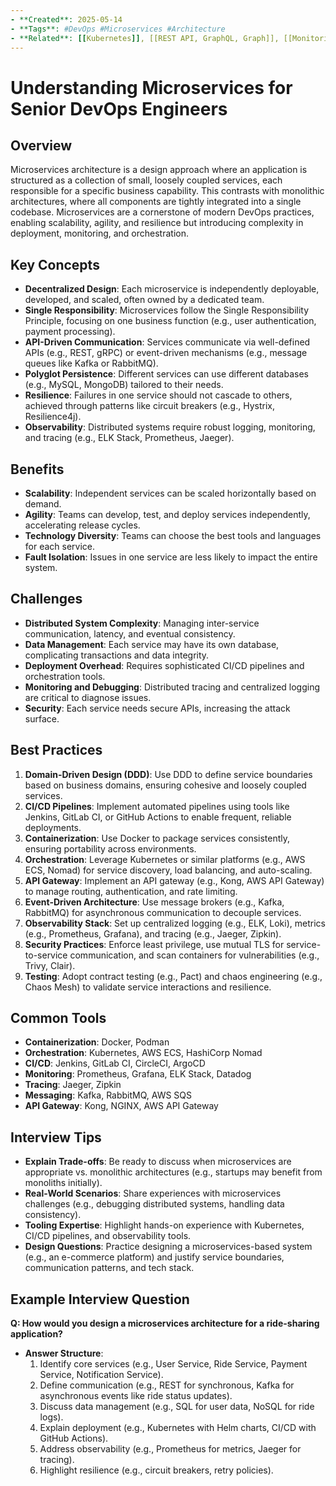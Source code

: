 ```yaml
---
- **Created**: 2025-05-14
- **Tags**: #DevOps #Microservices #Architecture
- **Related**: [[Kubernetes]], [[REST API, GraphQL, Graph]], [[Monitoring and Observability]]
---
```

# Understanding Microservices for Senior DevOps Engineers

## Overview

Microservices architecture is a design approach where an application is structured as a collection of small, loosely coupled services, each responsible for a specific business capability. This contrasts with monolithic architectures, where all components are tightly integrated into a single codebase. Microservices are a cornerstone of modern DevOps practices, enabling scalability, agility, and resilience but introducing complexity in deployment, monitoring, and orchestration.

## Key Concepts

- **Decentralized Design**: Each microservice is independently deployable, developed, and scaled, often owned by a dedicated team.
- **Single Responsibility**: Microservices follow the Single Responsibility Principle, focusing on one business function (e.g., user authentication, payment processing).
- **API-Driven Communication**: Services communicate via well-defined APIs (e.g., REST, gRPC) or event-driven mechanisms (e.g., message queues like Kafka or RabbitMQ).
- **Polyglot Persistence**: Different services can use different databases (e.g., MySQL, MongoDB) tailored to their needs.
- **Resilience**: Failures in one service should not cascade to others, achieved through patterns like circuit breakers (e.g., Hystrix, Resilience4j).
- **Observability**: Distributed systems require robust logging, monitoring, and tracing (e.g., ELK Stack, Prometheus, Jaeger).

## Benefits

- **Scalability**: Independent services can be scaled horizontally based on demand.
- **Agility**: Teams can develop, test, and deploy services independently, accelerating release cycles.
- **Technology Diversity**: Teams can choose the best tools and languages for each service.
- **Fault Isolation**: Issues in one service are less likely to impact the entire system.

## Challenges

- **Distributed System Complexity**: Managing inter-service communication, latency, and eventual consistency.
- **Data Management**: Each service may have its own database, complicating transactions and data integrity.
- **Deployment Overhead**: Requires sophisticated CI/CD pipelines and orchestration tools.
- **Monitoring and Debugging**: Distributed tracing and centralized logging are critical to diagnose issues.
- **Security**: Each service needs secure APIs, increasing the attack surface.

## Best Practices

1. **Domain-Driven Design (DDD)**: Use DDD to define service boundaries based on business domains, ensuring cohesive and loosely coupled services.
2. **CI/CD Pipelines**: Implement automated pipelines using tools like Jenkins, GitLab CI, or GitHub Actions to enable frequent, reliable deployments.
3. **Containerization**: Use Docker to package services consistently, ensuring portability across environments.
4. **Orchestration**: Leverage Kubernetes or similar platforms (e.g., AWS ECS, Nomad) for service discovery, load balancing, and auto-scaling.
5. **API Gateway**: Implement an API gateway (e.g., Kong, AWS API Gateway) to manage routing, authentication, and rate limiting.
6. **Event-Driven Architecture**: Use message brokers (e.g., Kafka, RabbitMQ) for asynchronous communication to decouple services.
7. **Observability Stack**: Set up centralized logging (e.g., ELK, Loki), metrics (e.g., Prometheus, Grafana), and tracing (e.g., Jaeger, Zipkin).
8. **Security Practices**: Enforce least privilege, use mutual TLS for service-to-service communication, and scan containers for vulnerabilities (e.g., Trivy, Clair).
9. **Testing**: Adopt contract testing (e.g., Pact) and chaos engineering (e.g., Chaos Mesh) to validate service interactions and resilience.

## Common Tools

- **Containerization**: Docker, Podman
- **Orchestration**: Kubernetes, AWS ECS, HashiCorp Nomad
- **CI/CD**: Jenkins, GitLab CI, CircleCI, ArgoCD
- **Monitoring**: Prometheus, Grafana, ELK Stack, Datadog
- **Tracing**: Jaeger, Zipkin
- **Messaging**: Kafka, RabbitMQ, AWS SQS
- **API Gateway**: Kong, NGINX, AWS API Gateway

## Interview Tips

- **Explain Trade-offs**: Be ready to discuss when microservices are appropriate vs. monolithic architectures (e.g., startups may benefit from monoliths initially).
- **Real-World Scenarios**: Share experiences with microservices challenges (e.g., debugging distributed systems, handling data consistency).
- **Tooling Expertise**: Highlight hands-on experience with Kubernetes, CI/CD pipelines, and observability tools.
- **Design Questions**: Practice designing a microservices-based system (e.g., an e-commerce platform) and justify service boundaries, communication patterns, and tech stack.

## Example Interview Question

**Q: How would you design a microservices architecture for a ride-sharing application?**

- **Answer Structure**:
   1. Identify core services (e.g., User Service, Ride Service, Payment Service, Notification Service).
   2. Define communication (e.g., REST for synchronous, Kafka for asynchronous events like ride status updates).
   3. Discuss data management (e.g., SQL for user data, NoSQL for ride logs).
   4. Explain deployment (e.g., Kubernetes with Helm charts, CI/CD with GitHub Actions).
   5. Address observability (e.g., Prometheus for metrics, Jaeger for tracing).
   6. Highlight resilience (e.g., circuit breakers, retry policies).
